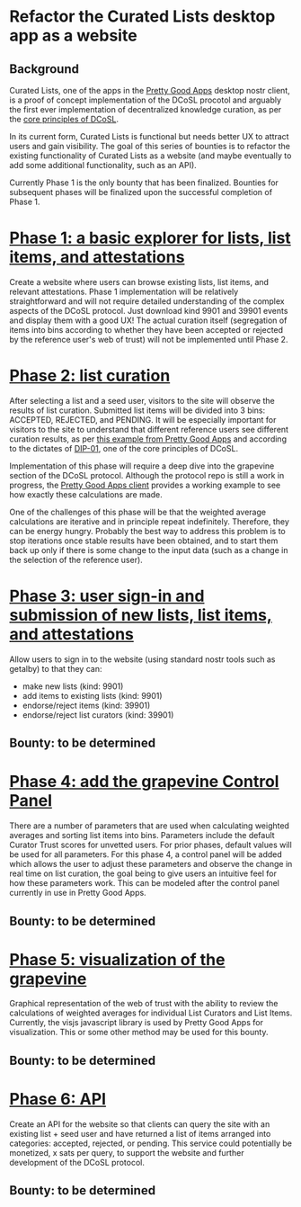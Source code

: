 Refactor the Curated Lists desktop app as a website
=====

## Background

Curated Lists, one of the apps in the [Pretty Good Apps](https://github.com/wds4/pretty-good) desktop nostr client, is a proof of concept implementation of the DCoSL procotol and arguably the first ever implementation of decentralized knowledge curation, as per the [core principles of DCoSL](../../dips/coreProtocol).

In its current form, Curated Lists is functional but needs better UX to attract users and gain visibility. The goal of this series of bounties is to refactor the existing functionality of Curated Lists as a website (and maybe eventually to add some additional functionality, such as an API). 

Currently Phase 1 is the only bounty that has been finalized. Bounties for subsequent phases will be finalized upon the successful completion of Phase 1.

# [Phase 1: a basic explorer for lists, list items, and attestations](./phase1/phase1.md)

Create a website where users can browse existing lists, list items, and relevant attestations. Phase 1 implementation will be relatively straightforward and will not require detailed understanding of the complex aspects of the DCoSL protocol. Just download kind 9901 and 39901 events and display them with a good UX! The actual curation itself (segregation of items into bins according to whether they have been accepted or rejected by the reference user's web of trust) will not be implemented until Phase 2. 

# [Phase 2: list curation](./phase2.md)

After selecting a list and a seed user, visitors to the site will observe the results of list curation. Submitted list items will be divided into 3 bins: ACCEPTED, REJECTED, and PENDING. It will be especially important for visitors to the site to understand that different reference users see different curation results, as per [this example from Pretty Good Apps](https://github.com/wds4/pretty-good/blob/main/appDescriptions/curatedLists/exampleListCuration.md) and according to the dictates of [DIP-01](https://github.com/wds4/DCoSL/blob/336027ab4935c80804a381e05fb5181ea5bfd22c/dips/coreProtocol/01.md), one of the core principles of DCoSL.

Implementation of this phase will require a deep dive into the grapevine section of the DCoSL protocol. Although the protocol repo is still a work in progress, the [Pretty Good Apps client](https://github.com/wds4/pretty-good/tree/main) provides a working example to see how exactly these calculations are made.

One of the challenges of this phase will be that the weighted average calculations are iterative and in principle repeat indefinitely. Therefore, they can be energy hungry. Probably the best way to address this problem is to stop iterations once stable results have been obtained, and to start them back up only if there is some change to the input data (such as a change in the selection of the reference user).

# [Phase 3: user sign-in and submission of new lists, list items, and attestations](./phase3.md)

Allow users to sign in to the website (using standard nostr tools such as getalby) to that they can:
- make new lists (kind: 9901)
- add items to existing lists (kind: 9901)
- endorse/reject items (kind: 39901)
- endorse/reject list curators (kind: 39901)

## Bounty: to be determined

# [Phase 4: add the grapevine Control Panel](./phase4.md)

There are a number of parameters that are used when calculating weighted averages and sorting list items into bins. Parameters include the default Curator Trust scores for unvetted users. For prior phases, default values will be used for all parameters. For this phase 4, a control panel will be added which allows the user to adjust these parameters and observe the change in real time on list curation, the goal being to give users an intuitive feel for how these parameters work. This can be modeled after the control panel currently in use in Pretty Good Apps.

## Bounty: to be determined

# [Phase 5: visualization of the grapevine](./phase5.md)

Graphical representation of the web of trust with the ability to review the calculations of weighted averages for individual List Curators and List Items. Currently, the visjs javascript library is used by Pretty Good Apps for visualization. This or some other method may be used for this bounty.

## Bounty: to be determined

# [Phase 6: API](./phase6.md)

Create an API for the website so that clients can query the site with an existing list + seed user and have returned a list of items arranged into categories: accepted, rejected, or pending. This service could potentially be monetized, x sats per query, to support the website and further development of the DCoSL protocol.

## Bounty: to be determined

